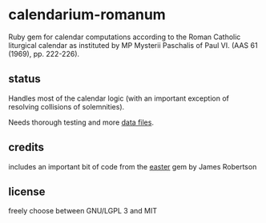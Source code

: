# calendarium-romanum

Ruby gem for
calendar computations according to the Roman Catholic liturgical
calendar as instituted by 
MP Mysterii Paschalis of Paul VI. (AAS 61 (1969), pp. 222-226).

## status

Handles most of the calendar logic (with an important exception of resolving
collisions of solemnities).

Needs thorough testing and more [data files](data/).

## credits

includes an important bit of code from the
[easter](https://github.com/jrobertson/easter) gem
by James Robertson

## license

freely choose between GNU/LGPL 3 and MIT
